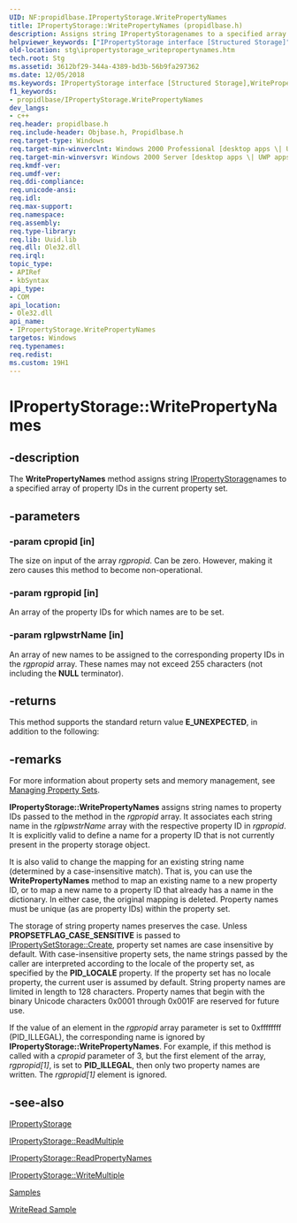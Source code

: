 ```yaml
---
UID: NF:propidlbase.IPropertyStorage.WritePropertyNames
title: IPropertyStorage::WritePropertyNames (propidlbase.h)
description: Assigns string IPropertyStoragenames to a specified array of property IDs in the current property set.helpviewer_keywords: ["IPropertyStorage interface [Structured Storage]","WritePropertyNames method","IPropertyStorage.WritePropertyNames","IPropertyStorage::WritePropertyNames","WritePropertyNames","WritePropertyNames method [Structured Storage]","WritePropertyNames method [Structured Storage]","IPropertyStorage interface","_stg_ipropertystorage_writepropertynames","propidl/IPropertyStorage::WritePropertyNames","stg.ipropertystorage_writepropertynames"]
old-location: stg\ipropertystorage_writepropertynames.htm
tech.root: Stg
ms.assetid: 3612bf29-344a-4389-bd3b-56b9fa297362
ms.date: 12/05/2018
ms.keywords: IPropertyStorage interface [Structured Storage],WritePropertyNames method, IPropertyStorage.WritePropertyNames, IPropertyStorage::WritePropertyNames, WritePropertyNames, WritePropertyNames method [Structured Storage], WritePropertyNames method [Structured Storage],IPropertyStorage interface, _stg_ipropertystorage_writepropertynames, propidl/IPropertyStorage::WritePropertyNames, stg.ipropertystorage_writepropertynames
f1_keywords:
- propidlbase/IPropertyStorage.WritePropertyNames
dev_langs:
- c++
req.header: propidlbase.h
req.include-header: Objbase.h, Propidlbase.h
req.target-type: Windows
req.target-min-winverclnt: Windows 2000 Professional [desktop apps \| UWP apps]
req.target-min-winversvr: Windows 2000 Server [desktop apps \| UWP apps]
req.kmdf-ver: 
req.umdf-ver: 
req.ddi-compliance: 
req.unicode-ansi: 
req.idl: 
req.max-support: 
req.namespace: 
req.assembly: 
req.type-library: 
req.lib: Uuid.lib
req.dll: Ole32.dll
req.irql: 
topic_type:
- APIRef
- kbSyntax
api_type:
- COM
api_location:
- Ole32.dll
api_name:
- IPropertyStorage.WritePropertyNames
targetos: Windows
req.typenames: 
req.redist: 
ms.custom: 19H1
---
```


# IPropertyStorage::WritePropertyNames


## -description


The 
<b>WritePropertyNames</b> method
			assigns string <a href="https://docs.microsoft.com/windows/desktop/api/propidl/nn-propidl-ipropertystorage">IPropertyStorage</a>names to a specified array of property IDs in the current property set.


## -parameters




### -param cpropid [in]

The size on input of the array <i>rgpropid</i>. Can be zero.  However, making it zero causes this method to become non-operational.


### -param rgpropid [in]

An array of the property IDs for which names are to be set.


### -param rglpwstrName [in]

An array of new names to be assigned to the corresponding property IDs in the <i>rgpropid</i> array. These names may not exceed 255 characters (not including the <b>NULL</b> terminator).


## -returns



This method supports the standard return value <b>E_UNEXPECTED</b>, in addition to the following:




## -remarks



For more information about property sets and memory management, see 
<a href="https://docs.microsoft.com/windows/desktop/Stg/managing-property-sets">Managing Property Sets</a>.

<b>IPropertyStorage::WritePropertyNames</b> assigns string names to property IDs passed to the method in the <i>rgpropid</i> array. It associates each string name in the <i>rglpwstrName</i> array with the respective property ID in <i>rgpropid</i>. It is explicitly valid to define a name for a property ID that is not currently present in the property storage object.

It is also valid to change the mapping for an existing string name (determined by a case-insensitive match). That is, you can use the 
<b>WritePropertyNames</b> method to map an existing name to a new property ID, or to map a new name to a property ID that already has a name in the dictionary. In either case, the original mapping is deleted. Property names must be unique (as are property IDs) within the property set.

The storage of string property names preserves the case. Unless <b>PROPSETFLAG_CASE_SENSITIVE</b> is passed to 
<a href="https://docs.microsoft.com/windows/desktop/api/propidl/nf-propidl-ipropertysetstorage-create">IPropertySetStorage::Create</a>, property set names are case insensitive by default. With case-insensitive property sets, the name strings passed by the caller are interpreted according to the locale of the property set, as specified by the <b>PID_LOCALE</b> property. If the property set has no locale property, the current user is assumed by default. String property names are limited in length to 128 characters. Property names that begin with the binary Unicode characters 0x0001 through 0x001F are reserved for future use.

If the value of an element in the <i>rgpropid</i> array parameter is set to 0xffffffff (PID_ILLEGAL), the corresponding name is ignored by <b>IPropertyStorage::WritePropertyNames</b>. For example, if this method is called with a <i>cpropid</i> parameter of 3, but the first element of the array, <i>rgpropid[1]</i>, is set to <b>PID_ILLEGAL</b>, then only two property names are written. The <i>rgpropid[1]</i> element is ignored.




## -see-also




<a href="https://docs.microsoft.com/windows/desktop/api/propidl/nn-propidl-ipropertystorage">IPropertyStorage</a>



<a href="https://docs.microsoft.com/windows/desktop/api/propidl/nf-propidl-ipropertystorage-readmultiple">IPropertyStorage::ReadMultiple</a>



<a href="https://docs.microsoft.com/windows/desktop/api/propidl/nf-propidl-ipropertystorage-readpropertynames">IPropertyStorage::ReadPropertyNames</a>



<a href="https://docs.microsoft.com/windows/desktop/api/propidl/nf-propidl-ipropertystorage-writemultiple">IPropertyStorage::WriteMultiple</a>



<a href="https://docs.microsoft.com/windows/desktop/Stg/samples">Samples</a>



<a href="https://docs.microsoft.com/windows/desktop/Stg/writeread-sample">WriteRead Sample</a>
 

 

